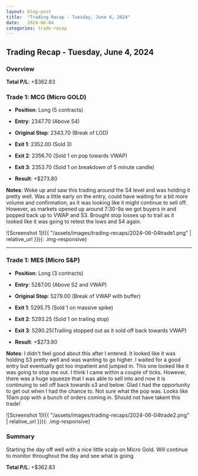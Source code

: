 ```yaml
---
layout: blog-post
title:  "Trading Recap - Tuesday, June 4, 2024"
date:   2024-06-04
categories: trade-recap
---
```


## Trading Recap - Tuesday, June 4, 2024

### Overview

**Total P/L**: +$362.83


### Trade 1: MCG (Micro GOLD)
- **Position**: Long (5 contracts)
- **Entry**: 2347.70 (Above S4)
- **Original Stop**: 2343.70 (Break of LOD)
- **Exit 1**: 2352.00 (Sold 3)
- **Exit 2**: 2356.70 (Sold 1 on pop towards VWAP)
- **Exit 3**: 2353.70 (Sold 1 on breakdown of 5 minute candle)


- **Result**: +$273.80

**Notes**: Woke up and saw this trading around the S4 level and was holding it pretty well. Was a little early on the entry, could have waiting for a bit more volume and confirmation, as it was looking like it might continue to sell off. However, as markets opened up around 7:30-9a we got buyers in and popped back up to VWAP and S3. Brought stop losses up to trail as it looked like it was going to retest the lows and S4 again. 

![Screenshot 1]({{ "/assets/images/trading-recaps/2024-06-04trade1.png" | relative_url }}){: .img-responsive}


---

### Trade 1: MES (Micro S&P)
- **Position**: Long (3 contracts)
- **Entry**: 5287.00 (Above S2 and VWAP)
- **Original Stop**: 5279.00 (Break of VWAP with buffer)
- **Exit 1**: 5295.75 (Sold 1 on massive spike)
- **Exit 2**: 5293.25 (Sold 1 on trailing stop)
- **Exit 3**: 5290.25(Trailing stopped out as it sold off back towards VWAP)


- **Result**: +$273.80

**Notes**: I didn't feel good about this after I entered. It looked like it was holding S3 pretty well and was wanting to go higher. I waited for a good entry but eventually got too impatient and jumped in. This one looked like it was going to stop me out. I think I came within a couple of ticks. However, there was a huge squeeze that I was able to sell into and now it is continuing to sell off back towards s3 and below. Glad I had the opportunity to get out when I had the chance to. Not sure what the pop was. Looks like 10am pop with a bunch of orders coming in. Should not have takent this trade! 

![Screenshot 1]({{ "/assets/images/trading-recaps/2024-06-04trade2.png" | relative_url }}){: .img-responsive}



### Summary
Starting the day off well with a nice little scalp on Micro Gold. Will continue to monitor throughout the day and see what is going. 

**Total P/L**: +$362.83

